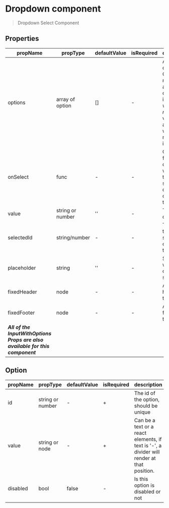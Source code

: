 # Dropdown component

> Dropdown Select Component

## Properties

| propName | propType | defaultValue | isRequired | description |
|----------|----------|--------------|------------|-------------|
| options | array of option | [] | - | Array of objects. Objects must have an Id and can can include *value* and *node*. If value is '-', a divider will be rendered instead. |
| onSelect | func | - | - | Callback function called whenever the user selects a different option in the list |
| value | string or number | '' | - | The value of the input |
| selectedId | string/number | - | - | The id of the selected option in the list |
| placeholder | string | '' | - | Shown when no option is selected |
| fixedHeader | node | - | - | A fixed header to the list |
| fixedFooter | node | - | - | A fixed footer to the list |
| ***All of the InputWithOptions Props are also available for this component*** | | | | |


## Option

| propName | propType | defaultValue | isRequired | description |
|----------|----------|--------------|------------|-------------|
| id | string or number | - | + | The id of the option, should be unique |
| value | string or node | - | + | Can be a text or a react elements, if text is '-', a divider will render at that position. |
| disabled | bool | false | - | Is this option is disabled or not |

